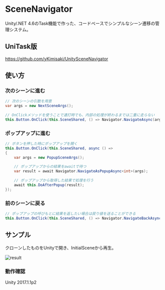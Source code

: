 # SceneNavigator

Unity/.NET 4.6のTask機能で作った、コードベースでシンプルなシーン遷移の管理システム。

## UniTask版

https://github.com/yKimisaki/UnitySceneNavigator

## 使い方

### 次のシーンに進む
```cs
// 次のシーンの引数を用意
var args = new NextSceneArgs();
    
// OnClickメソッドを使うことで連打時でも、内部の処理が終わるまでは二重に走らない
this.Button.OnClick(this.SceneShared, () => Navigator.NavigateAsync(args));
```

### ポップアップに進む
```cs
// ボタンを押した時にポップアップを開く
this.Button.OnClick(this.SceneShared, async () =>
{
    var args = new PopupSceneArgs();
    
    // ポップアップからの結果をawaitで待つ
    var result = await Navigator.NavigateAsPopupAsync<int>(args);
    
    // ポップアップから取得した結果で処理を行う
    await this.DoAfterPopup(result);
});
```

### 前のシーンに戻る
```cs
// ポップアップの呼びもとに結果を返したい場合は戻り値を送ることができる
this.Button.OnClick(this.SceneShared, () => Navigator.NavigateBackAsync(100));
```

## サンプル

クローンしたものをUnityで開き、InitialSceneから再生。

![result](https://github.com/yKimisaki/SceneNavigator/blob/media/SamleMovie.gif)

### 動作確認
Unity 2017.1.1p2
